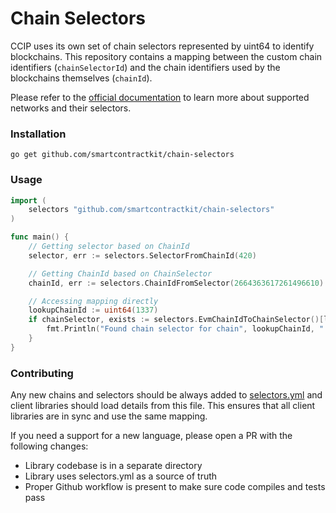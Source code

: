# Chain Selectors

CCIP uses its own set of chain selectors represented by uint64 to identify blockchains. This repository contains a
mapping between the custom chain identifiers (`chainSelectorId`) and the chain identifiers used by the blockchains
themselves (`chainId`).

Please refer to the [official documentation](https://docs.chain.link/ccip/supported-networks) to learn more about
supported networks and their selectors.

### Installation

`go get github.com/smartcontractkit/chain-selectors`

### Usage

```go
import (
    selectors "github.com/smartcontractkit/chain-selectors"
)

func main() {
    // Getting selector based on ChainId
    selector, err := selectors.SelectorFromChainId(420)

    // Getting ChainId based on ChainSelector
    chainId, err := selectors.ChainIdFromSelector(2664363617261496610)

    // Accessing mapping directly
    lookupChainId := uint64(1337)
    if chainSelector, exists := selectors.EvmChainIdToChainSelector()[lookupChainId]; exists {
        fmt.Println("Found chain selector for chain", lookupChainId, ":", chainSelector)
    }
}
```

### Contributing

Any new chains and selectors should be always added to [selectors.yml](selectors.yml) and client libraries should load
details from this file. This ensures that all client libraries are in sync and use the same mapping.

If you need a support for a new language, please open a PR with the following changes:
- Library codebase is in a separate directory
- Library uses selectors.yml as a source of truth
- Proper Github workflow is present to make sure code compiles and tests pass
